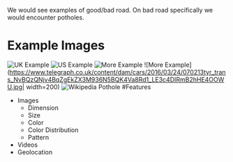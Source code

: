 
We would see examples of good/bad road. On bad road specifically we would encounter potholes.

# Example Images
![UK Example](http://www.valeofglamorgan.gov.uk/Images/Vehicles%20and%20roads/Pothole.jpg)
![US Example](https://www.ncdot.gov/contact/report/pothole/images/pothole.jpg)
![More Example](https://cbsboston.files.wordpress.com/2018/01/pothole.jpg)
![More Example](https://www.telegraph.co.uk/content/dam/cars/2016/03/24/070213tyr_trans_NvBQzQNjv4BqZgEkZX3M936N5BQK4Va8Rd1_LE3c4DIRmB2hHE4OOWU.jpg| width=200)
![Wikipedia Pothole](https://upload.wikimedia.org/wikipedia/commons/thumb/9/94/Pothole.jpg/640px-Pothole.jpg|width=200)
#Features
  * Images
    * Dimension
    * Size
    * Color
    * Color Distribution
    * Pattern
  * Videos
  * Geolocation 

